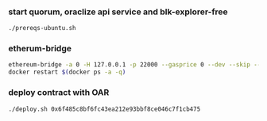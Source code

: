 ### start quorum, oraclize api service and blk-explorer-free
```bash
./prereqs-ubuntu.sh
```

### etherum-bridge
```bash
ethereum-bridge -a 0 -H 127.0.0.1 -p 22000 --gasprice 0 --dev --skip --disable-price
docker restart $(docker ps -a -q)
```

### deploy contract with OAR
```bash
./deploy.sh 0x6f485c8bf6fc43ea212e93bbf8ce046c7f1cb475
```
